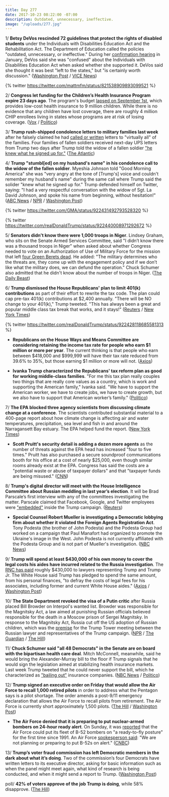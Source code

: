 ```yaml
---
title: Day 277
date: 2017-10-23 08:22:00 -07:00
description: Outdated, unnecessary, ineffective.
image: "/uploads/277.jpg"
---
```


1/ **Betsy DeVos rescinded 72 guidelines that protect the rights of disabled students** under the Individuals with Disabilities Education Act and the Rehabilitation Act. The Department of Education called the policies "outdated, unnecessary, or ineffective." During her [confirmation hearing](https://whatthefuckjusthappenedtoday.com/2017/02/07/Day-19/#2-betsy-devos-is-confirmed-as-educat) in January, DeVos said she was "confused" about the Individuals with Disabilities Education Act when asked whether she supported it. DeVos said she thought it was best "left to the states," but "is certainly worth discussion." ([Washington Post](https://www.washingtonpost.com/news/education/wp/2017/10/21/devos-rescinds-72-guidance-documents-outlining-rights-for-disabled-students/) / [VICE News](https://news.vice.com/story/betsy-devos-guts-school-disability-rules-that-once-confused-her))

{% twitter https://twitter.com/mattmfm/status/821538909893099521 %}

2/ **Congress let funding for the Children’s Health Insurance Program expire 23 days ago**. The program's budget [lapsed on September 1st](https://whatthefuckjusthappenedtoday.com/2017/10/02/day-256/#8-congress-let-funding-for-the-child), which provides low-cost health insurance to 9 million children. While there is no evidence that any children have lost coverage, there are roughly 4 million CHIP enrollees living in states whose programs are at risk of losing coverage. ([Vox](https://www.vox.com/policy-and-politics/2017/10/23/16526186/chip-budget-lapsed-congress-does-nothing) / [Politico](http://www.politico.com/interactives/2017/medicaid-chip-children-insurance-funding/))

3/ **Trump rush-shipped condolence letters to military families last week** after he falsely claimed he had [called or written](https://whatthefuckjusthappenedtoday.com/2017/10/18/day-272/#2-the-white-house-had-drafted-a-stat) letters to "virtually all" of the families. Four families of fallen soldiers received next-day UPS letters from Trump two days after Trump told the widow of a fallen soldier ["he knew what he signed up for."](https://whatthefuckjusthappenedtoday.com/2017/10/18/day-272/#1-trump-denied-telling-the-widow-of) ([The Atlantic](https://www.theatlantic.com/politics/archive/2017/10/donald-trump-is-rush-shipping-condolences-to-military-families/543606/))

4/ **Trump "stumbl\[ed\] on my husband's name" in his condolence call to the widow of the fallen soldier**. Myeshia Johnson told "Good Morning America" she was "very angry at the tone of \[Trump's\] voice and couldn't remember my husband's name" during the same call where Trump said the solider "knew what he signed up for." Trump defended himself on Twitter, saying: "I had a very respectful conversation with the widow of Sgt. La David Johnson, and spoke his name from beginning, without hesitation!" ([ABC News](http://abcnews.go.com/US/fallen-soldiers-widow-angry-trumps-call-couldnt-remember/story?id=50655063) / [NPR](http://www.npr.org/2017/10/23/559479959/gold-star-widow-trump-call-made-me-cry-even-worse) / [Washington Post](https://www.washingtonpost.com/news/politics/wp/2017/10/23/it-made-me-cry-gold-star-widow-myeshia-johnson-breaks-silence-on-trumps-condolence-call/))

{% twitter https://twitter.com/GMA/status/922431492793528320 %}

{% twitter https://twitter.com/realDonaldTrump/status/922440008971292672 %}

5/ **Senators didn't know there were 1,000 troops in Niger**. Lindsey Graham, who sits on the Senate Armed Services Committee, said "I didn’t know there was a thousand troops in Niger" when asked about whether Congress needed to vote on an Authorization of Use of Military Force for the mission that left [four Green Berets dead](https://whatthefuckjusthappenedtoday.com/2017/10/20/day-274/#6-the-fbi-has-joined-the-investigati). He added: "The military determines who the threats are, they come up with the engagement policy and if we don’t like what the military does, we can defund the operation." Chuck Schumer also admitted that he didn't know about the number of troops in Niger. ([The Daily Beast](https://www.thedailybeast.com/senators-are-stunned-to-discover-we-have-1000-troops-in-niger))

6/ **Trump dismissed the House Republicans' plan to limit 401(k) contributions** as part of their effort to rewrite the tax code. The plan could cap pre-tax 401(k) contributions at $2,400 annually. "There will be NO change to your 401(k)," Trump tweeted. "This has always been a great and popular middle class tax break that works, and it stays!" ([Reuters](https://www.reuters.com/article/us-usa-tax/trump-dismisses-401-changes-additional-bracket-for-tax-plan-idUSKBN1CS1IN) / [New York Times](https://www.nytimes.com/2017/10/20/us/politics/republicans-tax-401-k.html))

{% twitter https://twitter.com/realDonaldTrump/status/922428118685581313 %}

* **Republicans on the House Ways and Means Committee are considering retaining the income tax rate for people who earn $1 million or more per year**. The current thinking is that people who earn between $418,000 and $999,999 will have their tax rate reduced from 39.6% to 35%, but those earning $1 million or more will not. ([Axios](https://www.axios.com/million-dollar-bracket-in-the-works-for-gop-tax-plan-2499930587.html))

* **Ivanka Trump characterized the Republicans' tax reform plan as good for working middle-class families**. "For me this tax plan really couples two things that are really core values as a country, which is work and supporting the American family," Ivanka said. "We have to support the American worker, we have to create jobs, we have to create growth, but we also have to support that American worker’s family." ([Politico](http://www.politico.com/story/2017/10/23/ivanka-trump-gop-tax-plan-families-244079))

7/ **The EPA blocked three agency scientists from discussing climate change at a conference**. The scientists contributed substantial material to a 400-page report about how climate change is affecting air and water temperatures, precipitation, sea level and fish in and around the Narragansett Bay estuary. The EPA helped fund the report. ([New York Times](https://www.nytimes.com/2017/10/22/climate/epa-scientists.html))

* **Scott Pruitt's security detail is adding a dozen more agents** as the number of threats against the EPA head has increased "four to five times." Pruitt has also purchased a secure soundproof communications booth for his office at a cost of nearly $25,000, even though similar rooms already exist at the EPA. Congress has said the costs are a "potential waste or abuse of taxpayer dollars" and that "taxpayer funds are being misused." ([CNN](http://www.cnn.com/2017/10/23/politics/epa-pruitt-security-costs/))

8/ **Trump's digital director will meet with the House Intelligence Committee about Russian meddling in last year’s election**. It will be Brad Parscale’s first interview with any of the committees investigating the matter. Parscale claimed that Facebook, Google, and Twitter employees were ["embedded"](https://whatthefuckjusthappenedtoday.com/2017/10/09/day-263/#7-facebook-google-and-twitter-employ) inside the Trump campaign. ([Reuters](https://www.reuters.com/article/us-usa-trump-russia/trump-campaigns-digital-director-to-meet-house-intelligence-panel-wsj-idUSKBN1CS02I))

* **Special Counsel Robert Mueller is investigating a Democratic lobbying firm about whether it violated the Foreign Agents Registration Act**.  Tony Podesta (the brother of John Podesta) and the Podesta Group had worked on a campaign that Paul Manafort had organized to promote the Ukraine's image in the West. John Podesta is not currently affiliated with the Podesta Group and is not part of Mueller's investigation. ([NBC News](https://www.nbcnews.com/news/us-news/mueller-now-investigating-democratic-lobbyist-tony-podesta-n812776))

9/ **Trump will spend at least $430,000 of his own money to cover the legal costs his aides have incurred related to the Russia investigation**. The [RNC has paid](https://whatthefuckjusthappenedtoday.com/2017/09/19/day-243/#4-trump-is-paying-legal-fees-related) roughly $430,000 to lawyers representing Trump and Trump Jr. The White House said Trump has pledged to spend the same amount, from his personal finances, "to defray the costs of legal fees for his associates, including former and current White House aides." ([Axios](https://www.axios.com/scoop-trump-pledges-to-personally-pay-some-legal-bills-of-wh-staff-and-associates-2499448011.html) / [Washington Post](https://www.washingtonpost.com/news/post-politics/wp/2017/10/21/trump-pledges-to-spend-at-least-430000-of-his-own-money-to-cover-aides-legal-costs-related-to-russia-probes/))

10/ **The State Department revoked the visa of a Putin critic** after Russia placed Bill Browder on Interpol's wanted list. Browder was responsible for the Magnitsky Act, a law aimed at punishing Russian officials believed responsible for the death in a Moscow prison of Sergei Magnitsky. In response to the Magnitsky Act, Russia cut off the US adoption of Russian children, which was the [premise](https://whatthefuckjusthappenedtoday.com/2017/07/10/Day-172/#1-donald-trump-jr-met-with-a-kremlin) for the Trump Tower meeting between the Russian lawyer and representatives of the Trump campaign. ([NPR](http://www.npr.org/sections/thetwo-way/2017/10/23/559463071/state-department-reportedly-revokes-visit-of-magnitsky-act-campaigner) / [The Guardian](https://www.theguardian.com/world/2017/oct/21/russia-british-businessman-bill-browder-interpol) / [The Hill](http://thehill.com/policy/international/356674-state-dept-revokes-visa-of-top-putin-critic-report))

11/ **Chuck Schumer said "all 48 Democrats" in the Senate are on board with the bipartisan health care deal**. Mitch McConnell, meanwhile, said he would bring the Alexander-Murray bill to the floor if Trump signals that he would sign the legislation aimed at stabilizing health insurance markets. Last week Trump tweeted that he could never support the bill, which he characterized as ["bailing out"](https://whatthefuckjusthappenedtoday.com/2017/10/18/day-272/#4-trump-backed-off-his-support-for-t) insurance companies. ([NBC News](https://www.nbcnews.com/politics/congress/schumer-says-all-48-democrats-are-board-health-care-deal-n813051) / [Politico](http://www.politico.com/story/2017/10/22/mcconnell-trump-obamacare-health-care-244034))

12/ **Trump signed an executive order on Friday that would allow the Air Force to recall 1,000 retired pilots** in order to address what the Pentagon says is a pilot shortage. The order amends a post-9/11 emergency declaration that allows the Air Force to recall pilots from retirement. The Air Force is currently short approximately 1,500 pilots. ([The Hill](http://thehill.com/blogs/blog-briefing-room/356544-trump-executive-order-could-recall-1000-retired-pilots-to-active) / [Washington Post](https://www.washingtonpost.com/world/national-security/trump-signs-order-allowing-recall-of-more-retired-pilots/2017/10/20/d0f5f6f8-b5eb-11e7-9b93-b97043e57a22_story.html))

* **The Air Force denied that it is preparing to put nuclear-armed bombers on 24-hour ready alert**. On Sunday, it was [reported](http://www.defenseone.com/threats/2017/10/exclusive-us-preparing-put-nuclear-bombers-back-24-hour-alert/141957/) that the Air Force could put its fleet of B-52 bombers on "a ready-to-fly posture" for the first time since 1991. An Air Force [spokesperson said](https://news.vice.com/story/us-to-put-b-52-nuclear-bombers-on-247-alert-for-first-time-since-cold-war): "We are not planning or preparing to put B-52s on alert." ([CNBC](https://www.cnbc.com/2017/10/23/us-nuclear-bombers-on-high-alert-as-north-korean-threat-grows.html))

13/ **Trump’s voter fraud commission has left Democratic members in the dark about what it’s doing**. Two of the commission’s four Democrats have written letters to its executive director, asking for basic information such as when the panel might meet again, what kind of research is being conducted, and when it might send a report to Trump. ([Washington Post](https://www.washingtonpost.com/politics/democrats-on-trumps-voter-commission-say-theyre-in-the-dark-about-what-its-doing/2017/10/23/e1c82dd2-b7ff-11e7-be94-fabb0f1e9ffb_story.html))

poll/ **42% of voters approve of the job Trump is doing**, while 58% disapprove. ([The Hill](http://thehill.com/homenews/administration/356743-poll-trump-job-approval-dips-to-new-low))